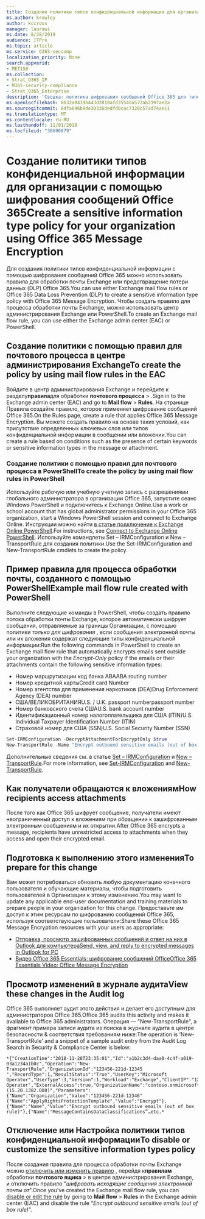 ```yaml
---
title: Создание политики типов конфиденциальной информации для организации с помощью шифрования сообщений Office 365
ms.author: krowley
author: kccross
manager: laurawi
ms.date: 8/28/2019
audience: ITPro
ms.topic: article
ms.service: O365-seccomp
localization_priority: None
search.appverid:
- MET150
ms.collection:
- Strat_O365_IP
- M365-security-compliance
- Strat_O365_Enterprise
description: 'Сводка: политика шифрования сообщений Office 365 для типов конфиденциальной информации.'
ms.openlocfilehash: 8632a0419b443d2810afd3554da572ab2197ae2a
ms.sourcegitcommit: 6dfa646b9de30336dedfd0cac7320c57ad74ae11
ms.translationtype: MT
ms.contentlocale: ru-RU
ms.lasthandoff: 11/01/2019
ms.locfileid: "38690879"
---
```

# <a name="create-a-sensitive-information-type-policy-for-your-organization-using-office-365-message-encryption"></a><span data-ttu-id="9e661-103">Создание политики типов конфиденциальной информации для организации с помощью шифрования сообщений Office 365</span><span class="sxs-lookup"><span data-stu-id="9e661-103">Create a sensitive information type policy for your organization using Office 365 Message Encryption</span></span>

<span data-ttu-id="9e661-104">Для создания политики типов конфиденциальной информации с помощью шифрования сообщений Office 365 можно использовать правила для обработки почты Exchange или предотвращение потери данных (DLP) Office 365.</span><span class="sxs-lookup"><span data-stu-id="9e661-104">You can use either Exchange mail flow rules or Office 365 Data Loss Prevention (DLP) to create a sensitive information type policy with Office 365 Message Encryption.</span></span> <span data-ttu-id="9e661-105">Чтобы создать правило для процесса обработки почты Exchange, можно использовать центр администрирования Exchange или PowerShell.</span><span class="sxs-lookup"><span data-stu-id="9e661-105">To create an Exchange mail flow rule, you can use either the Exchange admin center (EAC) or PowerShell.</span></span>

## <a name="to-create-the-policy-by-using-mail-flow-rules-in-the-eac"></a><span data-ttu-id="9e661-106">Создание политики с помощью правил для почтового процесса в центре администрирования Exchange</span><span class="sxs-lookup"><span data-stu-id="9e661-106">To create the policy by using mail flow rules in the EAC</span></span>

<span data-ttu-id="9e661-107">Войдите в центр администрирования Exchange и перейдите к разделу**правила**для обработки **почтового процесса** > .</span><span class="sxs-lookup"><span data-stu-id="9e661-107">Sign in to the Exchange admin center (EAC) and go to **Mail flow** > **Rules**.</span></span> <span data-ttu-id="9e661-108">На странице Правила создайте правило, которое применяет шифрование сообщений Office 365.</span><span class="sxs-lookup"><span data-stu-id="9e661-108">On the Rules page, create a rule that applies Office 365 Message Encryption.</span></span> <span data-ttu-id="9e661-109">Вы можете создать правило на основе таких условий, как присутствие определенных ключевых слов или типов конфиденциальной информации в сообщении или вложении.</span><span class="sxs-lookup"><span data-stu-id="9e661-109">You can create a rule based on conditions such as the presence of certain keywords or sensitive information types in the message or attachment.</span></span>

### <a name="to-create-the-policy-by-using-mail-flow-rules-in-powershell"></a><span data-ttu-id="9e661-110">Создание политики с помощью правил для почтового процесса в PowerShell</span><span class="sxs-lookup"><span data-stu-id="9e661-110">To create the policy by using mail flow rules in PowerShell</span></span>

<span data-ttu-id="9e661-111">Используйте рабочую или учебную учетную запись с разрешениями глобального администратора в организации Office 365, запустите сеанс Windows PowerShell и подключитесь к Exchange Online.</span><span class="sxs-lookup"><span data-stu-id="9e661-111">Use a work or school account that has global administrator permissions in your Office 365 organization, start a Windows PowerShell session and connect to Exchange Online.</span></span> <span data-ttu-id="9e661-112">Инструкции можно найти [в статье подключение к Exchange Online PowerShell](https://aka.ms/exopowershell).</span><span class="sxs-lookup"><span data-stu-id="9e661-112">For instructions, see [Connect to Exchange Online PowerShell](https://aka.ms/exopowershell).</span></span> <span data-ttu-id="9e661-113">Используйте командлеты Set – IRMConfiguration и New – TransportRule для создания политики.</span><span class="sxs-lookup"><span data-stu-id="9e661-113">Use the Set-IRMConfiguration and New-TransportRule cmdlets to create the policy.</span></span>

## <a name="example-mail-flow-rule-created-with-powershell"></a><span data-ttu-id="9e661-114">Пример правила для процесса обработки почты, созданного с помощью PowerShell</span><span class="sxs-lookup"><span data-stu-id="9e661-114">Example mail flow rule created with PowerShell</span></span>

<span data-ttu-id="9e661-115">Выполните следующие команды в PowerShell, чтобы создать правило потока обработки почты Exchange, которое автоматически шифрует сообщения, отправляемые за границы Организации, с помощью политики *только для шифрования* , если сообщения электронной почты или их вложения содержат следующие типы конфиденциальной информации:</span><span class="sxs-lookup"><span data-stu-id="9e661-115">Run the following commands in PowerShell to create an Exchange mail flow rule that automatically encrypts emails sent outside your organization with the *Encrypt-Only* policy if the emails or their attachments contain the following sensitive information types:</span></span>

- <span data-ttu-id="9e661-116">Номер маршрутизации код банка ABA</span><span class="sxs-lookup"><span data-stu-id="9e661-116">ABA routing number</span></span>
- <span data-ttu-id="9e661-117">Номер кредитной карты</span><span class="sxs-lookup"><span data-stu-id="9e661-117">Credit card Number</span></span>
- <span data-ttu-id="9e661-118">Номер агентства для применения наркотиков (DEA)</span><span class="sxs-lookup"><span data-stu-id="9e661-118">Drug Enforcement Agency (DEA) number</span></span>
- <span data-ttu-id="9e661-119">США/ВЕЛИКОБРИТАНИЯ</span><span class="sxs-lookup"><span data-stu-id="9e661-119">U.S. / U.K.</span></span> <span data-ttu-id="9e661-120">passport number</span><span class="sxs-lookup"><span data-stu-id="9e661-120">passport number</span></span>
- <span data-ttu-id="9e661-121">Номер банковского счета США</span><span class="sxs-lookup"><span data-stu-id="9e661-121">U.S. bank account number</span></span>
- <span data-ttu-id="9e661-122">Идентификационный номер налогоплательщика для США (ITIN)</span><span class="sxs-lookup"><span data-stu-id="9e661-122">U.S. Individual Taxpayer Identification Number (ITIN)</span></span>
- <span data-ttu-id="9e661-123">Страховой номер для США (SSN)</span><span class="sxs-lookup"><span data-stu-id="9e661-123">U.S. Social Security Number (SSN)</span></span>

```powershell
Set-IRMConfiguration -DecryptAttachmentForEncryptOnly $true
New-TransportRule -Name "Encrypt outbound sensitive emails (out of box rule)" -SentToScope  NotInOrganization  -ApplyRightsProtectionTemplate "Encrypt" -MessageContainsDataClassifications @(@{Name="ABA Routing Number"; minCount="1"},@{Name="Credit Card Number"; minCount="1"},@{Name="Drug Enforcement Agency (DEA) Number"; minCount="1"},@{Name="U.S. / U.K. Passport Number"; minCount="1"},@{Name="U.S. Bank Account Number"; minCount="1"},@{Name="U.S. Individual Taxpayer Identification Number (ITIN)"; minCount="1"},@{Name="U.S. Social Security Number (SSN)"; minCount="1"}) -SenderNotificationType "NotifyOnly"
```

<span data-ttu-id="9e661-124">Дополнительные сведения см. в статье [Set – IRMConfiguration](https://docs.microsoft.com/powershell/module/exchange/encryption-and-certificates/set-irmconfiguration?view=exchange-ps) и [New – TransportRule](https://docs.microsoft.com/powershell/module/exchange/policy-and-compliance/New-TransportRule?view=exchange-ps).</span><span class="sxs-lookup"><span data-stu-id="9e661-124">For more information, see [Set-IRMConfiguration](https://docs.microsoft.com/powershell/module/exchange/encryption-and-certificates/set-irmconfiguration?view=exchange-ps) and [New-TransportRule](https://docs.microsoft.com/powershell/module/exchange/policy-and-compliance/New-TransportRule?view=exchange-ps).</span></span>

## <a name="how-recipients-access-attachments"></a><span data-ttu-id="9e661-125">Как получатели обращаются к вложениям</span><span class="sxs-lookup"><span data-stu-id="9e661-125">How recipients access attachments</span></span>

<span data-ttu-id="9e661-126">После того как Office 365 шифрует сообщение, получатели имеют неограниченный доступ к вложениям при обращении к зашифрованным электронным сообщениям и их открытии.</span><span class="sxs-lookup"><span data-stu-id="9e661-126">After Office 365 encrypts a message, recipients have unrestricted access to attachments when they access and open their encrypted email.</span></span>

## <a name="to-prepare-for-this-change"></a><span data-ttu-id="9e661-127">Подготовка к выполнению этого изменения</span><span class="sxs-lookup"><span data-stu-id="9e661-127">To prepare for this change</span></span>

<span data-ttu-id="9e661-128">Вам может потребоваться обновить любую документацию конечного пользователя и обучающие материалы, чтобы подготовить пользователей в Организации к этому изменению.</span><span class="sxs-lookup"><span data-stu-id="9e661-128">You may want to update any applicable end-user documentation and training materials to prepare people in your organization for this change.</span></span> <span data-ttu-id="9e661-129">Предоставьте им доступ к этим ресурсам по шифрованию сообщений Office 365, используя соответствующие пользователи:</span><span class="sxs-lookup"><span data-stu-id="9e661-129">Share these Office 365 Message Encryption resources with your users as appropriate:</span></span>

- [<span data-ttu-id="9e661-130">Отправка, просмотр зашифрованных сообщений и ответ на них в Outlook для компьютера</span><span class="sxs-lookup"><span data-stu-id="9e661-130">Send, view, and reply to encrypted messages in Outlook for PC</span></span>](https://support.office.com/article/eaa43495-9bbb-4fca-922a-df90dee51980)
- [<span data-ttu-id="9e661-131">Видео Office 365 Essentials: шифрование сообщений Office</span><span class="sxs-lookup"><span data-stu-id="9e661-131">Office 365 Essentials Video: Office Message Encryption</span></span>](https://youtu.be/CQR0cG_iEUc)

## <a name="view-these-changes-in-the-audit-log"></a><span data-ttu-id="9e661-132">Просмотр изменений в журнале аудита</span><span class="sxs-lookup"><span data-stu-id="9e661-132">View these changes in the Audit log</span></span>

<span data-ttu-id="9e661-133">Office 365 выполняет аудит этого действия и делает его доступным для администраторов Office 365.</span><span class="sxs-lookup"><span data-stu-id="9e661-133">Office 365 audits this activity and makes it available to Office 365 administrators.</span></span> <span data-ttu-id="9e661-134">Операция — "New-TransportRule", а фрагмент примера записи аудита из поиска в журнале аудита в центре безопасности & соответствия требованиям ниже:</span><span class="sxs-lookup"><span data-stu-id="9e661-134">The operation is ‘New-TransportRule’ and a snippet of a sample audit entry from the Audit Log Search in Security & Compliance Center is below:</span></span>

```text
*{"CreationTime":"2018-11-28T23:35:01","Id":"a1b2c3d4-daa0-4c4f-a019-03a1234a1b0c","Operation":"New-TransportRule","OrganizationId":"123456-221d-12345 ","RecordType":1,"ResultStatus":"True","UserKey":"Microsoft Operator","UserType":3,"Version":1,"Workload":"Exchange","ClientIP":"123.456.147.68:17584","ObjectId":"","UserId":"Microsoft Operator","ExternalAccess":true,"OrganizationName":"contoso.onmicrosoft.com","OriginatingServer":"CY4PR13MBXXXX (15.20.1382.008)","Parameters": {"Name":"Organization","Value":"123456-221d-12346"{"Name":"ApplyRightsProtectionTemplate","Value":"Encrypt"},{"Name":"Name","Value":"Encrypt outbound sensitive emails (out of box rule)"},{"Name":"MessageContainsDataClassifications”…etc.*
```

## <a name="to-disable-or-customize-the-sensitive-information-types-policy"></a><span data-ttu-id="9e661-135">Отключение или Настройка политики типов конфиденциальной информации</span><span class="sxs-lookup"><span data-stu-id="9e661-135">To disable or customize the sensitive information types policy</span></span>

<span data-ttu-id="9e661-136">После создания правила для процесса обработки почты Exchange можно [отключить или изменить правило](https://docs.microsoft.com/exchange/security-and-compliance/mail-flow-rules/manage-mail-flow-rules#enable-or-disable-a-mail-flow-rule) , перейдя к**правилам** обработки **почтового ящика** > в центре администрирования Exchange, и отключить правило "*шифровать исходящие сообщения электронной почты от*".</span><span class="sxs-lookup"><span data-stu-id="9e661-136">Once you've created the Exchange mail flow rule, you can [disable or edit the rule](https://docs.microsoft.com/exchange/security-and-compliance/mail-flow-rules/manage-mail-flow-rules#enable-or-disable-a-mail-flow-rule) by going to **Mail flow** > **Rules** in the Exchange admin center (EAC) and disable the rule “*Encrypt outbound sensitive emails (out of box rule)*”.</span></span>
